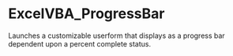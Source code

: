 # ExcelVBA_ProgressBar
Launches a customizable userform that displays as a progress bar dependent upon a percent complete status. 
